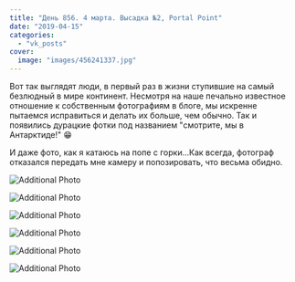 ```yaml
---
title: "День 856. 4 марта. Высадка №2, Portal Point"
date: "2019-04-15"
categories: 
  - "vk_posts"
cover:
  image: "images/456241337.jpg"
---
```


Вот так выглядят люди, в первый раз в жизни ступившие на самый безлюдный в мире континент. Несмотря на наше печально известное отношение к собственным фотографиям в блоге, мы искренне пытаемся исправиться и делать их больше, чем обычно. Так и появились дурацкие фотки под названием "смотрите, мы в Антарктиде!" 😁

<!--more-->

И даже фото, как я катаюсь на попе с горки...Как всегда, фотограф отказался передать мне камеру и попозировать, что весьма обидно.

![Additional Photo](https://vodpop.ru/wp-content/uploads/2023/07/456241338.jpg)

![Additional Photo](https://vodpop.ru/wp-content/uploads/2023/07/456241339.jpg)

![Additional Photo](https://vodpop.ru/wp-content/uploads/2023/07/456241340.jpg)

![Additional Photo](https://vodpop.ru/wp-content/uploads/2023/07/456241341.jpg)

![Additional Photo](https://vodpop.ru/wp-content/uploads/2023/07/456241342.jpg)

![Additional Photo](https://vodpop.ru/wp-content/uploads/2023/07/456241343.jpg)
